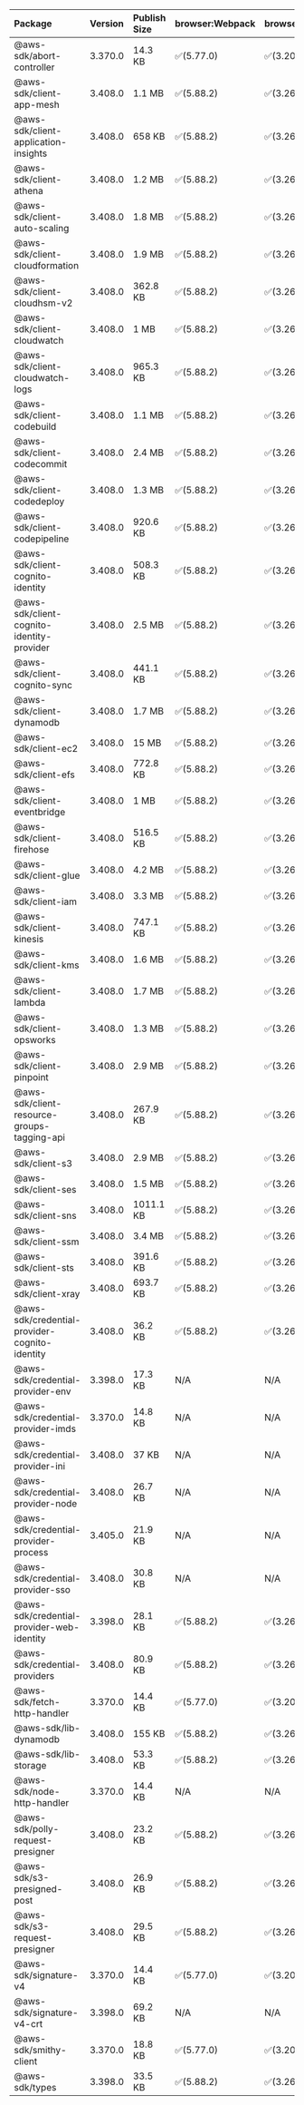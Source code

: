| Package | Version | Publish Size | browser:Webpack | browser:Rollup | browser:EsBuild |
| :------ | :------ | :----------- | :------ | :----- | :------- |
|@aws-sdk/abort-controller|3.370.0|14.3 KB|✅(5.77.0)|✅(3.20.2)|✅(0.17.15)|
|@aws-sdk/client-app-mesh|3.408.0|1.1 MB|✅(5.88.2)|✅(3.26.3)|✅(0.18.15)|
|@aws-sdk/client-application-insights|3.408.0|658 KB|✅(5.88.2)|✅(3.26.3)|✅(0.18.15)|
|@aws-sdk/client-athena|3.408.0|1.2 MB|✅(5.88.2)|✅(3.26.3)|✅(0.18.15)|
|@aws-sdk/client-auto-scaling|3.408.0|1.8 MB|✅(5.88.2)|✅(3.26.3)|✅(0.18.15)|
|@aws-sdk/client-cloudformation|3.408.0|1.9 MB|✅(5.88.2)|✅(3.26.3)|✅(0.18.15)|
|@aws-sdk/client-cloudhsm-v2|3.408.0|362.8 KB|✅(5.88.2)|✅(3.26.3)|✅(0.18.15)|
|@aws-sdk/client-cloudwatch|3.408.0|1 MB|✅(5.88.2)|✅(3.26.3)|✅(0.18.15)|
|@aws-sdk/client-cloudwatch-logs|3.408.0|965.3 KB|✅(5.88.2)|✅(3.26.3)|✅(0.18.15)|
|@aws-sdk/client-codebuild|3.408.0|1.1 MB|✅(5.88.2)|✅(3.26.3)|✅(0.18.15)|
|@aws-sdk/client-codecommit|3.408.0|2.4 MB|✅(5.88.2)|✅(3.26.3)|✅(0.18.15)|
|@aws-sdk/client-codedeploy|3.408.0|1.3 MB|✅(5.88.2)|✅(3.26.3)|✅(0.18.15)|
|@aws-sdk/client-codepipeline|3.408.0|920.6 KB|✅(5.88.2)|✅(3.26.3)|✅(0.18.15)|
|@aws-sdk/client-cognito-identity|3.408.0|508.3 KB|✅(5.88.2)|✅(3.26.3)|✅(0.18.15)|
|@aws-sdk/client-cognito-identity-provider|3.408.0|2.5 MB|✅(5.88.2)|✅(3.26.3)|✅(0.18.15)|
|@aws-sdk/client-cognito-sync|3.408.0|441.1 KB|✅(5.88.2)|✅(3.26.3)|✅(0.18.15)|
|@aws-sdk/client-dynamodb|3.408.0|1.7 MB|✅(5.88.2)|✅(3.26.3)|✅(0.18.15)|
|@aws-sdk/client-ec2|3.408.0|15 MB|✅(5.88.2)|✅(3.26.3)|✅(0.18.15)|
|@aws-sdk/client-efs|3.408.0|772.8 KB|✅(5.88.2)|✅(3.26.3)|✅(0.18.15)|
|@aws-sdk/client-eventbridge|3.408.0|1 MB|✅(5.88.2)|✅(3.26.3)|✅(0.18.15)|
|@aws-sdk/client-firehose|3.408.0|516.5 KB|✅(5.88.2)|✅(3.26.3)|✅(0.18.15)|
|@aws-sdk/client-glue|3.408.0|4.2 MB|✅(5.88.2)|✅(3.26.3)|✅(0.18.15)|
|@aws-sdk/client-iam|3.408.0|3.3 MB|✅(5.88.2)|✅(3.26.3)|✅(0.18.15)|
|@aws-sdk/client-kinesis|3.408.0|747.1 KB|✅(5.88.2)|✅(3.26.3)|✅(0.18.15)|
|@aws-sdk/client-kms|3.408.0|1.6 MB|✅(5.88.2)|✅(3.26.3)|✅(0.18.15)|
|@aws-sdk/client-lambda|3.408.0|1.7 MB|✅(5.88.2)|✅(3.26.3)|✅(0.18.15)|
|@aws-sdk/client-opsworks|3.408.0|1.3 MB|✅(5.88.2)|✅(3.26.3)|✅(0.18.15)|
|@aws-sdk/client-pinpoint|3.408.0|2.9 MB|✅(5.88.2)|✅(3.26.3)|✅(0.18.15)|
|@aws-sdk/client-resource-groups-tagging-api|3.408.0|267.9 KB|✅(5.88.2)|✅(3.26.3)|✅(0.18.15)|
|@aws-sdk/client-s3|3.408.0|2.9 MB|✅(5.88.2)|✅(3.26.3)|✅(0.18.15)|
|@aws-sdk/client-ses|3.408.0|1.5 MB|✅(5.88.2)|✅(3.26.3)|✅(0.18.15)|
|@aws-sdk/client-sns|3.408.0|1011.1 KB|✅(5.88.2)|✅(3.26.3)|✅(0.18.15)|
|@aws-sdk/client-ssm|3.408.0|3.4 MB|✅(5.88.2)|✅(3.26.3)|✅(0.18.15)|
|@aws-sdk/client-sts|3.408.0|391.6 KB|✅(5.88.2)|✅(3.26.3)|✅(0.18.15)|
|@aws-sdk/client-xray|3.408.0|693.7 KB|✅(5.88.2)|✅(3.26.3)|✅(0.18.15)|
|@aws-sdk/credential-provider-cognito-identity|3.408.0|36.2 KB|✅(5.88.2)|✅(3.26.3)|✅(0.18.15)|
|@aws-sdk/credential-provider-env|3.398.0|17.3 KB|N/A|N/A|N/A|
|@aws-sdk/credential-provider-imds|3.370.0|14.8 KB|N/A|N/A|N/A|
|@aws-sdk/credential-provider-ini|3.408.0|37 KB|N/A|N/A|N/A|
|@aws-sdk/credential-provider-node|3.408.0|26.7 KB|N/A|N/A|N/A|
|@aws-sdk/credential-provider-process|3.405.0|21.9 KB|N/A|N/A|N/A|
|@aws-sdk/credential-provider-sso|3.408.0|30.8 KB|N/A|N/A|N/A|
|@aws-sdk/credential-provider-web-identity|3.398.0|28.1 KB|✅(5.88.2)|✅(3.26.3)|✅(0.18.15)|
|@aws-sdk/credential-providers|3.408.0|80.9 KB|✅(5.88.2)|✅(3.26.3)|✅(0.18.15)|
|@aws-sdk/fetch-http-handler|3.370.0|14.4 KB|✅(5.77.0)|✅(3.20.2)|✅(0.17.15)|
|@aws-sdk/lib-dynamodb|3.408.0|155 KB|✅(5.88.2)|✅(3.26.3)|✅(0.18.15)|
|@aws-sdk/lib-storage|3.408.0|53.3 KB|✅(5.88.2)|✅(3.26.3)|✅(0.18.15)|
|@aws-sdk/node-http-handler|3.370.0|14.4 KB|N/A|N/A|N/A|
|@aws-sdk/polly-request-presigner|3.408.0|23.2 KB|✅(5.88.2)|✅(3.26.3)|✅(0.18.15)|
|@aws-sdk/s3-presigned-post|3.408.0|26.9 KB|✅(5.88.2)|✅(3.26.3)|✅(0.18.15)|
|@aws-sdk/s3-request-presigner|3.408.0|29.5 KB|✅(5.88.2)|✅(3.26.3)|✅(0.18.15)|
|@aws-sdk/signature-v4|3.370.0|14.4 KB|✅(5.77.0)|✅(3.20.2)|✅(0.17.15)|
|@aws-sdk/signature-v4-crt|3.398.0|69.2 KB|N/A|N/A|N/A|
|@aws-sdk/smithy-client|3.370.0|18.8 KB|✅(5.77.0)|✅(3.20.2)|✅(0.17.15)|
|@aws-sdk/types|3.398.0|33.5 KB|✅(5.88.2)|✅(3.26.3)|✅(0.18.15)|
